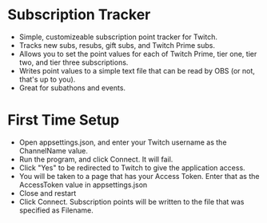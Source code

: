 # Subscription Tracker

- Simple, customizeable subscription point tracker for Twitch.
- Tracks new subs, resubs, gift subs, and Twitch Prime subs.
- Allows you to set the point values for each of Twitch Prime, tier one, tier two, and tier three subscriptions.
- Writes point values to a simple text file that can be read by OBS (or not, that's up to you).
- Great for subathons and events.

# First Time Setup
- Open appsettings.json, and enter your Twitch username as the ChannelName value.
- Run the program, and click Connect.  It will fail.
- Click "Yes" to be redirected to Twitch to give the application access.
- You will be taken to a page that has your Access Token.  Enter that as the AccessToken value in appsettings.json
- Close and restart
- Click Connect.  Subscription points will be written to the file that was specified as Filename.
